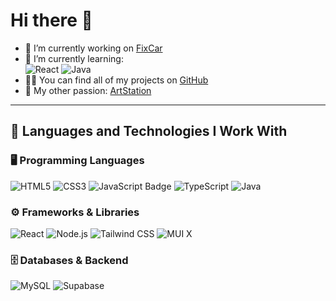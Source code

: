 # Hi there 👋

- 🔭 I’m currently working on [FixCar](https://github.com/Splasz/FixCar)  
- 🌱 I’m currently learning:  
  ![React](https://img.shields.io/badge/React-20232A?style=flat&logo=react&logoColor=61DAFB)
  ![Java](https://img.shields.io/badge/Java-ED8B00?style=flat&logo=openjdk&logoColor=white)
- 👨‍💻 You can find all of my projects on [GitHub](https://github.com/Splasz)  
- 🎨 My other passion: [ArtStation](https://www.artstation.com/splasz)

---

## 🚀 Languages and Technologies I Work With

### 🖥️ Programming Languages
![HTML5](https://img.shields.io/badge/HTML5-E34F26?style=flat&logo=html5&logoColor=white)
![CSS3](https://img.shields.io/badge/CSS3-1572B6?style=flat&logo=css3&logoColor=white)
![JavaScript Badge](https://img.shields.io/badge/JavaScript-F7DF1E?logo=javascript&logoColor=000&style=flat)
![TypeScript](https://img.shields.io/badge/TypeScript-3178C6?style=flat&logo=TypeScript&logoColor=white)
![Java](https://img.shields.io/badge/Java-ED8B00?style=flat&logo=openjdk&logoColor=white)

### ⚙️ Frameworks & Libraries
![React](https://img.shields.io/badge/React-20232A?style=flat&logo=react&logoColor=61DAFB)
![Node.js](https://img.shields.io/badge/Node.js-339933?style=flat&logo=node.js&logoColor=white)
![Tailwind CSS](https://img.shields.io/badge/Tailwind_CSS-06B6D4?style=flat&logo=tailwind-css&logoColor=white)
![MUI X](https://img.shields.io/badge/MUI_X-007FFF?style=flat&logo=mui&logoColor=white)

### 🗄️ Databases & Backend
![MySQL](https://img.shields.io/badge/MySQL-4479A1?style=flat&logo=mysql&logoColor=white)
![Supabase](https://img.shields.io/badge/Supabase-3ECF8E?style=flat&logo=supabase&logoColor=white)
